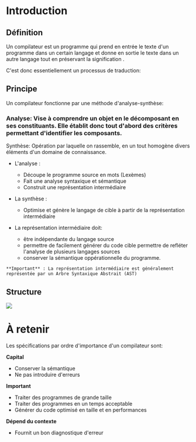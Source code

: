 # Introduction

## Définition
Un compilateur est un programme qui prend en entrée le texte d'un programme dans un certain langage et donne en sortie le texte dans un autre langage tout en préservant la signification .

 C'est donc essentiellement un processus de traduction:

## Principe
Un compilateur fonctionne par une méthode d'analyse-synthèse:

### Analyse: Vise à comprendre un objet en le décomposant en ses constituants. Elle établit donc tout d'abord des critères permettant d'identifier les composants.
Synthèse: Opération par laquelle on rassemble, en un tout homogène divers éléments d'un domaine de connaissance.

- L'analyse :
  - Découpe le programme source en mots (Lexèmes)
  - Fait une analyse syntaxique et sémantique
  - Construit une représentation intermédiaire

- La synthèse :
  - Optimise et génère le langage de cible à partir de la représentation intermédiaire

- La représentation intermédiaire  doit:
  - être indépendante du langage source
  - permettre de facilement générer du code cible
permettre de refléter l'analyse de plusieurs langages sources
  - conserver la sémantique oppérationnelle du programme.

`**Important** : La représentation intermédiaire est généralement représentée par un Arbre Syntaxique Abstrait (AST)`

## Structure

![](https://i.imgur.com/LbBFgTe.png)



# À retenir
Les spécifications par ordre d'importance d'un compilateur sont:

**Capital**
- Conserver la sémantique
- Ne pas introduire d'erreurs

**Important**
- Traiter des programmes de grande taille
- Traiter des programmes en un temps acceptable 
- Générer du code optimisé en taille et en performances

**Dépend du contexte**
- Fournit un bon diagnostique d'erreur
